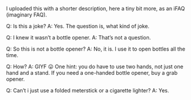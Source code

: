 I uploaded this with a shorter description, here a tiny bit more, as an iFAQ (imaginary FAQ).

Q: Is this a joke?
A: Yes. The question is, what kind of joke.

Q: I knew it wasn’t a bottle opener.
A: That’s not a question.

Q: So this is not a bottle opener?
A: No, it is. I use it to open bottles all the time.

Q: How?
A: GIYF 😛 One hint: you do have to use two hands, not just one hand and a stand. If you need a one-handed bottle opener, buy a grab opener.


Q: Can’t i just use a folded meterstick or a cigarette lighter?
A: Yes.
